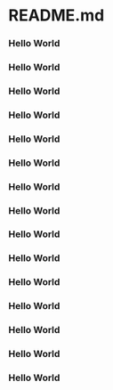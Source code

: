 # README.md
### Hello World
### Hello World
### Hello World
### Hello World
### Hello World
### Hello World
### Hello World
### Hello World
### Hello World
### Hello World
### Hello World
### Hello World
### Hello World
### Hello World
### Hello World